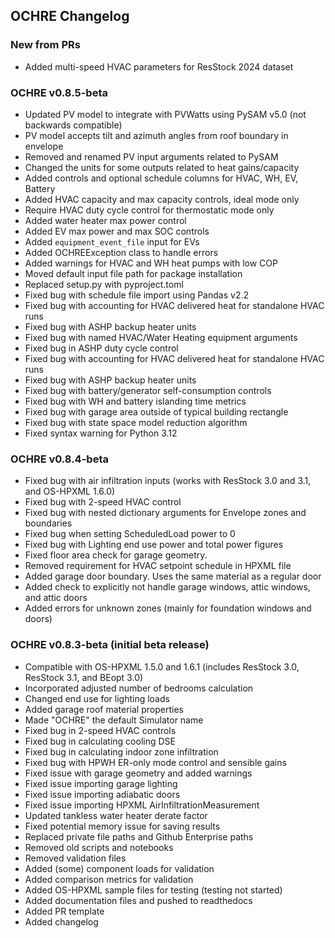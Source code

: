 ## OCHRE Changelog

### New from PRs

- Added multi-speed HVAC parameters for ResStock 2024 dataset

### OCHRE v0.8.5-beta

- Updated PV model to integrate with PVWatts using PySAM v5.0 (not backwards compatible)
- PV model accepts tilt and azimuth angles from roof boundary in envelope
- Removed and renamed PV input arguments related to PySAM
- Changed the units for some outputs related to heat gains/capacity
- Added controls and optional schedule columns for HVAC, WH, EV, Battery
- Added HVAC capacity and max capacity controls, ideal mode only
- Require HVAC duty cycle control for thermostatic mode only
- Added water heater max power control
- Added EV max power and max SOC controls
- Added `equipment_event_file` input for EVs
- Added OCHREException class to handle errors
- Added warnings for HVAC and WH heat pumps with low COP
- Moved default input file path for package installation
- Replaced setup.py with pyproject.toml
- Fixed bug with schedule file import using Pandas v2.2
- Fixed bug with accounting for HVAC delivered heat for standalone HVAC runs 
- Fixed bug with ASHP backup heater units
- Fixed bug with named HVAC/Water Heating equipment arguments
- Fixed bug in ASHP duty cycle control
- Fixed bug with accounting for HVAC delivered heat for standalone HVAC runs 
- Fixed bug with ASHP backup heater units
- Fixed bug with battery/generator self-consumption controls
- Fixed bug with WH and battery islanding time metrics
- Fixed bug with garage area outside of typical building rectangle
- Fixed bug with state space model reduction algorithm
- Fixed syntax warning for Python 3.12

### OCHRE v0.8.4-beta

- Fixed bug with air infiltration inputs (works with ResStock 3.0 and 3.1, and OS-HPXML 1.6.0)
- Fixed bug with 2-speed HVAC control
- Fixed bug with nested dictionary arguments for Envelope zones and boundaries
- Fixed bug when setting ScheduledLoad power to 0
- Fixed bug with Lighting end use power and total power figures
- Fixed floor area check for garage geometry. 
- Removed requirement for HVAC setpoint schedule in HPXML file
- Added garage door boundary. Uses the same material as a regular door
- Added check to explicitly not handle garage windows, attic windows, and attic doors
- Added errors for unknown zones (mainly for foundation windows and doors)

### OCHRE v0.8.3-beta (initial beta release)

- Compatible with OS-HPXML 1.5.0 and 1.6.1 (includes ResStock 3.0, ResStock 3.1, and BEopt 3.0)
- Incorporated adjusted number of bedrooms calculation
- Changed end use for lighting loads
- Added garage roof material properties
- Made "OCHRE" the default Simulator name
- Fixed bug in 2-speed HVAC controls
- Fixed bug in calculating cooling DSE
- Fixed bug in calculating indoor zone infiltration
- Fixed bug with HPWH ER-only mode control and sensible gains
- Fixed issue with garage geometry and added warnings
- Fixed issue importing garage lighting
- Fixed issue importing adiabatic doors
- Fixed issue importing HPXML AirInfiltrationMeasurement
- Updated tankless water heater derate factor
- Fixed potential memory issue for saving results
- Replaced private file paths and Github Enterprise paths
- Removed old scripts and notebooks
- Removed validation files
- Added (some) component loads for validation
- Added comparison metrics for validation
- Added OS-HPXML sample files for testing (testing not started)
- Added documentation files and pushed to readthedocs
- Added PR template
- Added changelog
